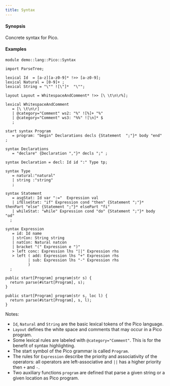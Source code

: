 ```yaml
---
title: Syntax
---
```


#### Synopsis

Concrete syntax for Pico.

#### Examples

```rascal 
module demo::lang::Pico::Syntax

import ParseTree;

lexical Id  = [a-z][a-z0-9]* !>> [a-z0-9];
lexical Natural = [0-9]+ ;
lexical String = "\"" ![\"]*  "\"";

layout Layout = WhitespaceAndComment* !>> [\ \t\n\r%];

lexical WhitespaceAndComment 
   = [\ \t\n\r]
   | @category="Comment" ws2: "%" ![%]+ "%"
   | @category="Comment" ws3: "%%" ![\n]* $
   ;

start syntax Program 
   = program: "begin" Declarations decls {Statement  ";"}* body "end" ;

syntax Declarations 
   = "declare" {Declaration ","}* decls ";" ;  
 
syntax Declaration = decl: Id id ":" Type tp;

syntax Type 
   = natural:"natural" 
   | string :"string" 
   ;

syntax Statement 
   = asgStat: Id var ":="  Expression val 
   | ifElseStat: "if" Expression cond "then" {Statement ";"}*  thenPart "else" {Statement ";"}* elsePart "fi"
   | whileStat: "while" Expression cond "do" {Statement ";"}* body "od"
  ;  
     
syntax Expression 
   = id: Id name
   | strCon: String string
   | natCon: Natural natcon
   | bracket "(" Expression e ")"
   > left conc: Expression lhs "||" Expression rhs
   > left ( add: Expression lhs "+" Expression rhs
          | sub: Expression lhs "-" Expression rhs
          )
  ;

public start[Program] program(str s) {
  return parse(#start[Program], s);
}

public start[Program] program(str s, loc l) {
  return parse(#start[Program], s, l);
} 

```

Notes:

*  `Id`, `Natural` and `String` are the basic lexical tokens of the Pico language.
*  `Layout` defines the white space and comments that may occur in a Pico program.
*  Some lexical rules are labeled with `@category="Comment"`. This is for the benefit of syntax highlighting.
*  The start symbol of the Pico grammar is called `Program`.
*  The rules for `Expression` describe the priority and associativity of the operators: all operators are left-associative and `||` has a higher priority then `+` and `-`.
*  Two auxiliary functions `program` are defined that parse a given string or a given location as Pico program.


